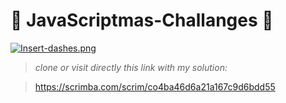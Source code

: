 #  :christmas_tree: JavaScriptmas-Challanges  :christmas_tree: 


[![Insert-dashes.png](https://i.postimg.cc/q7bFcKrN/Insert-dashes.png)](https://postimg.cc/rd4gMKKT)

> *clone or visit directly this link with my solution:*

>https://scrimba.com/scrim/co4ba46d6a21a167c9d6bdd55
